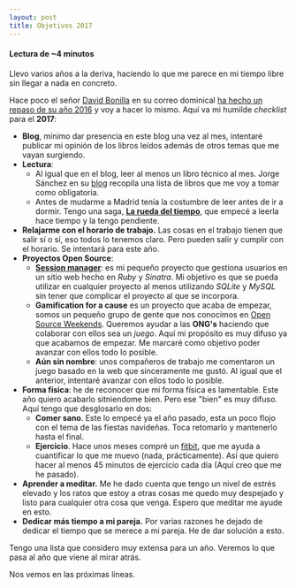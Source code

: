 ```yaml
---
layout: post
title: Objetivos 2017
---
```


#### Lectura de ~4 minutos

Llevo varios años a la deriva, haciendo lo que me parece en mi tiempo libre sin llegar a nada en concreto.

Hace poco el señor [David Bonilla](http://bonillaware.com) en su correo dominical [ha hecho un repaso de su año 2016](http://www.bonillaware.com/objetivos-para-2017) y voy a hacer lo mismo. Aquí va mi humilde *checklist* para el **2017**:

- **Blog**, mínimo dar presencia en este blog una vez al mes, intentaré publicar mi opinión de los libros leídos además de otros temas que me vayan surgiendo.
-   **Lectura**:
    -   Al igual que en el blog, leer al menos un libro técnico al mes. Jorge Sánchez en su [blog](http://xurxodev.com/libros/) recopila una lista de libros que me voy a tomar como obligatoria.
    -   Antes de mudarme a Madrid tenía la costumbre de leer antes de ir a dormir. Tengo una saga, **[La rueda del tiempo](https://www.amazon.es/Desde-R%C3%ADos-Edici%C3%B3n-especial-Tiempo/dp/8448034767/ref=sr_1_1?ie=UTF8&qid=1483612019&sr=8-1&keywords=la+rueda+del+tiempo)**, que empecé a leerla hace tiempo y la tengo pendiente.
-   **Relajarme con el horario de trabajo.** Las cosas en el trabajo tienen que salir sí o sí, eso todos lo tenemos claro. Pero pueden salir y cumplir con el horario. Se intentará para este año.
-   **Proyectos Open Source**:
    -   **[Session manager](https://github.com/44r0n/sessionmanager)**: es mi pequeño proyecto que gestiona usuarios en un sitio web hecho en *Ruby* y *Sinatra*. Mi objetivo es que se pueda utilizar en cualquier proyecto al menos utilizando *SQLite* y *MySQL* sin tener que complicar el proyecto al que se incorpora.
    -   **Gamification for a cause** es un proyecto que acaba de empezar, somos un pequeño grupo de gente que nos conocimos en [Open Source Weekends](http://osweekends.com/). Queremos ayudar a las **ONG's** haciendo que colaborar con ellos sea un *juego*. Aquí mi propósito es muy difuso ya que acabamos de empezar. Me marcaré como objetivo poder avanzar con ellos todo lo posible.
    -   **Aún sin nombre**: unos compañeros de trabajo me comentaron un juego basado en la web que sinceramente me gustó. Al igual que el anterior, intentaré avanzar con ellos todo lo posible.
-   **Forma física**: he de reconocer que mi forma física es lamentable. Este año quiero acabarlo sitniendome bien. Pero ese "bien" es muy difuso. Aquí tengo que desglosarlo en dos:
    -   **Comer sano**. Este lo empecé ya el año pasado, esta un poco flojo con el tema de las fiestas navideñas. Toca retomarlo y mantenerlo hasta el final.
    -   **Ejercicio**. Hace unos meses compré un [fitbit](https://www.fitbit.com/es), que me ayuda a cuantificar lo que me muevo (nada, prácticamente). Así que quiero hacer al menos 45 minutos de ejercicio cada día (Aquí creo que me he pasado).
-   **Aprender a meditar.** Me he dado cuenta que tengo un nivel de estrés elevado y los ratos que estoy a otras cosas me quedo muy despejado y listo para cualquier otra cosa que venga. Espero que meditar me ayude en esto.
-   **Dedicar más tiempo a mi pareja.** Por varias razones he dejado de dedicar el tiempo que se merece a mi pareja. He de dar solución a esto.

Tengo una lista que considero muy extensa para un año. Veremos lo que pasa al año que viene al mirar atrás.

Nos vemos en las próximas líneas.

